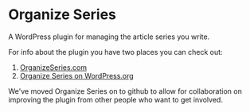 Organize Series
===============

A WordPress plugin for managing the article series you write.

For info about the plugin you have two places you can check out:

1. [OrganizeSeries.com](http://organizeseries.com)
2. [Organize Series on WordPress.org](http://wordpress.org/extend/plugins/organize-series)


We've moved Organize Series on to github to allow for collaboration on improving the plugin from other people who want to get involved.